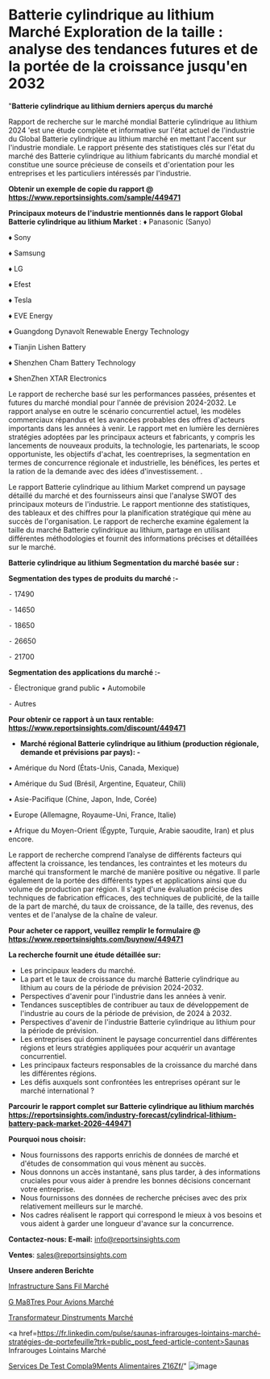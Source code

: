 # Batterie cylindrique au lithium Marché Exploration de la taille : analyse des tendances futures et de la portée de la croissance jusqu'en 2032

"<strong>Batterie cylindrique au lithium derniers aperçus du marché</strong>

Rapport de recherche sur le marché mondial Batterie cylindrique au lithium 2024 'est une étude complète et informative sur l'état actuel de l'industrie du Global Batterie cylindrique au lithium marché en mettant l'accent sur l'industrie mondiale. Le rapport présente des statistiques clés sur l'état du marché des Batterie cylindrique au lithium fabricants du marché mondial et constitue une source précieuse de conseils et d'orientation pour les entreprises et les particuliers intéressés par l'industrie.

<strong>Obtenir un exemple de copie du rapport @ <a href=https://www.reportsinsights.com/sample/449471>https://www.reportsinsights.com/sample/449471</a></strong>

<strong>Principaux moteurs de l'industrie mentionnés dans le rapport Global Batterie cylindrique au lithium Market</strong> :
♦ Panasonic (Sanyo)

♦ Sony

♦ Samsung

♦ LG

♦ Efest

♦ Tesla

♦ EVE Energy

♦ Guangdong Dynavolt Renewable Energy Technology

♦ Tianjin Lishen Battery

♦ Shenzhen Cham Battery Technology

♦ ShenZhen XTAR Electronics

Le rapport de recherche basé sur les performances passées, présentes et futures du marché mondial pour l'année de prévision 2024-2032. Le rapport analyse en outre le scénario concurrentiel actuel, les modèles commerciaux répandus et les avancées probables des offres d'acteurs importants dans les années à venir. Le rapport met en lumière les dernières stratégies adoptées par les principaux acteurs et fabricants, y compris les lancements de nouveaux produits, la technologie, les partenariats, le scoop opportuniste, les objectifs d'achat, les coentreprises, la segmentation en termes de concurrence régionale et industrielle, les bénéfices, les pertes et la ration de la demande avec des idées d'investissement. .

Le rapport Batterie cylindrique au lithium Market comprend un paysage détaillé du marché et des fournisseurs ainsi que l'analyse SWOT des principaux moteurs de l'industrie. Le rapport mentionne des statistiques, des tableaux et des chiffres pour la planification stratégique qui mène au succès de l'organisation. Le rapport de recherche examine également la taille du marché Batterie cylindrique au lithium, partage en utilisant différentes méthodologies et fournit des informations précises et détaillées sur le marché.

<strong>Batterie cylindrique au lithium Segmentation du marché basée sur :</strong>

<strong>Segmentation des types de produits du marché :-</strong>

⁃ 17490

⁃ 14650

⁃ 18650

⁃ 26650

⁃ 21700

<strong>Segmentation des applications du marché :-</strong>

⁃ Électronique grand public
• Automobile

⁃ Autres

<strong>Pour obtenir ce rapport à un taux rentable: <a href=https://www.reportsinsights.com/discount/449471>https://www.reportsinsights.com/discount/449471</a></strong>
<ul>
  <li><strong>Marché régional Batterie cylindrique au lithium (production régionale, demande et prévisions par pays): -</strong></li>
</ul>
• Amérique du Nord (États-Unis, Canada, Mexique)

• Amérique du Sud (Brésil, Argentine, Equateur, Chili)

• Asie-Pacifique (Chine, Japon, Inde, Corée)

• Europe (Allemagne, Royaume-Uni, France, Italie)

• Afrique du Moyen-Orient (Égypte, Turquie, Arabie saoudite, Iran) et plus encore.

Le rapport de recherche comprend l’analyse de différents facteurs qui affectent la croissance, les tendances, les contraintes et les moteurs du marché qui transforment le marché de manière positive ou négative. Il parle également de la portée des différents types et applications ainsi que du volume de production par région. Il s'agit d'une évaluation précise des techniques de fabrication efficaces, des techniques de publicité, de la taille de la part de marché, du taux de croissance, de la taille, des revenus, des ventes et de l'analyse de la chaîne de valeur.

<strong>Pour acheter ce rapport, veuillez remplir le formulaire @   <a href=https://www.reportsinsights.com/buynow/449471>https://www.reportsinsights.com/buynow/449471</a></strong>

<strong>La recherche fournit une étude détaillée sur:</strong>
<ul>
  <li>Les principaux leaders du marché.</li>
  <li>La part et le taux de croissance du marché Batterie cylindrique au lithium au cours de la période de prévision 2024-2032.</li>
  <li>Perspectives d'avenir pour l'industrie dans les années à venir.</li>
  <li>Tendances susceptibles de contribuer au taux de développement de l'industrie au cours de la période de prévision, de 2024 à 2032.</li>
  <li>Perspectives d'avenir de l'industrie Batterie cylindrique au lithium pour la période de prévision.</li>
  <li>Les entreprises qui dominent le paysage concurrentiel dans différentes régions et leurs stratégies appliquées pour acquérir un avantage concurrentiel.</li>
  <li>Les principaux facteurs responsables de la croissance du marché dans les différentes régions.</li>
  <li>Les défis auxquels sont confrontées les entreprises opérant sur le marché international ?</li>
</ul>

<strong>Parcourir le rapport complet sur Batterie cylindrique au lithium marchés <a href=https://reportsinsights.com/industry-forecast/cylindrical-lithium-battery-pack-market-2026-449471>https://reportsinsights.com/industry-forecast/cylindrical-lithium-battery-pack-market-2026-449471</a></strong>

<strong>Pourquoi nous choisir:</strong>
<ul>
  <li>Nous fournissons des rapports enrichis de données de marché et d'études de consommation qui vous mènent au succès.</li>
  <li>Nous donnons un accès instantané, sans plus tarder, à des informations cruciales pour vous aider à prendre les bonnes décisions concernant votre entreprise.</li>
  <li>Nous fournissons des données de recherche précises avec des prix relativement meilleurs sur le marché.</li>
  <li>Nos cadres réalisent le rapport qui correspond le mieux à vos besoins et vous aident à garder une longueur d'avance sur la concurrence.</li>
</ul>
<strong>Contactez-nous:
</strong><strong>E-mail:</strong> <a href=mailto:info@reportsinsights.com>info@reportsinsights.com</a>

<strong>Ventes</strong>: <a href=mailto:sales@reportsinsights.com>sales@reportsinsights.com</a>

<strong>Unsere anderen Berichte</strong>

<a href=https://www.linkedin.com/pulse/infrastructure-sans-fil-march%C3%A9-2024-statistiques-6zyaf/>Infrastructure Sans Fil Marché</a>

<a href=https://www.linkedin.com/pulse/g-m%C3%A8tres-pour-avions-march%C3%A9-2024-part-croissance-u8stc/>G Ma8Tres Pour Avions Marché</a>

<a href=https://www.linkedin.com/pulse/transformateur-dinstruments-marchétaille-globale-aux6c/>Transformateur Dinstruments Marché</a>

<a href=https://fr.linkedin.com/pulse/saunas-infrarouges-lointains-marché-stratégies-de-portefeuille?trk=public_post_feed-article-content>Saunas Infrarouges Lointains Marché</a>

<a href=https://www.linkedin.com/pulse/services-de-test-compl%C3%A9ments-alimentaires-z16zf/>Services De Test Compla9Ments Alimentaires Z16Zf/</a>"
![image](https://github.com/daminid12/RItrends/assets/158430485/e8bfea7f-18b1-470d-973c-2c694caeb56f)
